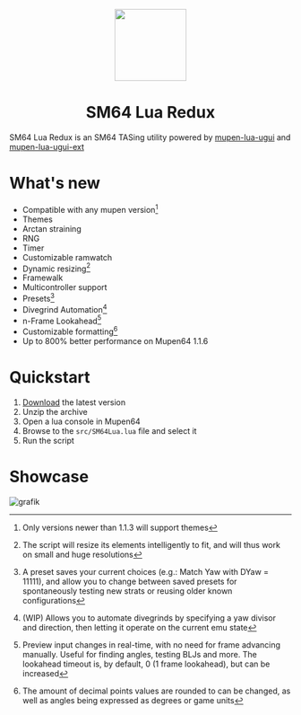 <p align="center">
  <img width="128" align="center" src="https://github.com/Mupen64-Rewrite/SM64LuaRedux/assets/48759429/4c3ac7b9-ba24-401c-b074-9ba364f0295a">
</p>

<h1 align="center">
  SM64 Lua Redux
</h1>

SM64 Lua Redux is an SM64 TASing utility powered by [mupen-lua-ugui](https://github.com/Aurumaker72/mupen-lua-ugui) and  [mupen-lua-ugui-ext](https://github.com/Aurumaker72/mupen-lua-ugui-ext)

# What's new

- Compatible with any mupen version[^1]
- Themes
- Arctan straining
- RNG
- Timer
- Customizable ramwatch
- Dynamic resizing[^2]
- Framewalk
- Multicontroller support
- Presets[^3]
- Divegrind Automation[^4]
- n-Frame Lookahead[^5]
- Customizable formatting[^6]
- Up to 800% better performance on Mupen64 1.1.6

[^1]: Only versions newer than 1.1.3 will support themes
[^2]: The script will resize its elements intelligently to fit, and will thus work on small and huge resolutions
[^3]: A preset saves your current choices (e.g.: Match Yaw with DYaw = 11111), and allow you to change between saved presets for spontaneously testing new strats or reusing older known configurations
[^4]: (WIP) Allows you to automate divegrinds by specifying a yaw divisor and direction, then letting it operate on the current emu state
[^5]: Preview input changes in real-time, with no need for frame advancing manually. Useful for finding angles, testing BLJs and more. The lookahead timeout is, by default, 0 (1 frame lookahead), but can be increased
[^6]: The amount of decimal points values are rounded to can be changed, as well as angles being expressed as degrees or game units

# Quickstart

1. [Download](https://github.com/Mupen64-Rewrite/SM64LuaRedux/archive/refs/heads/master.zip) the latest version
2. Unzip the archive
3. Open a lua console in Mupen64
4. Browse to the `src/SM64Lua.lua` file and select it
5. Run the script

# Showcase


![grafik](https://github.com/Mupen64-Rewrite/SM64LuaRedux/assets/48759429/802aef1e-5dae-4d02-b3b6-b377f5f3fac8)

